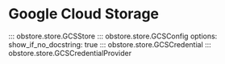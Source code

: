 # Google Cloud Storage

::: obstore.store.GCSStore
::: obstore.store.GCSConfig
    options:
        show_if_no_docstring: true
::: obstore.store.GCSCredential
::: obstore.store.GCSCredentialProvider
